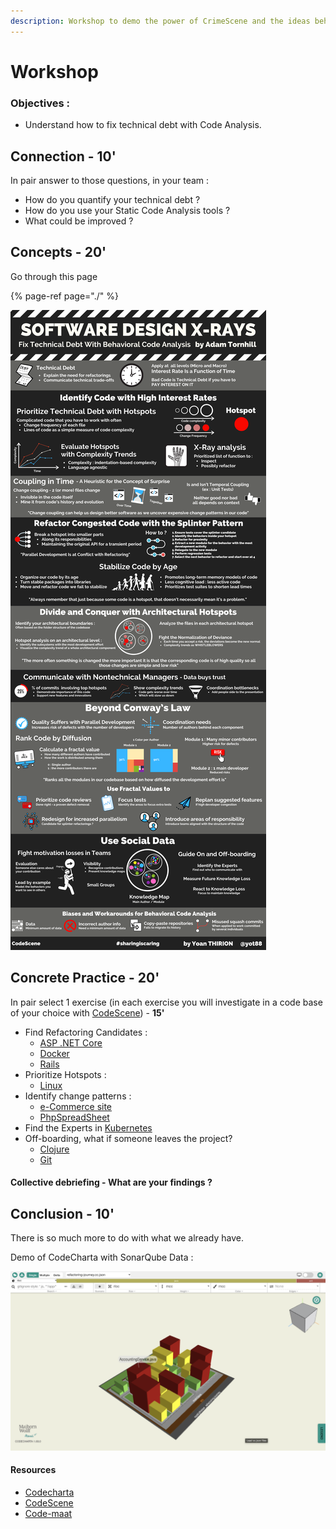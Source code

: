 ```yaml
---
description: Workshop to demo the power of CrimeScene and the ideas behind it.
---
```


# Workshop

### Objectives :

* Understand how to fix technical debt with Code Analysis.

## Connection - 10'

In pair answer to those questions, in your team :

* How do you quantify your technical debt ?
* How do you use your Static Code Analysis tools ?
* What could be improved ?

## Concepts - 20'

Go through this page

{% page-ref page="./" %}

![](../../.gitbook/assets/software-design-x-rays.png)

## Concrete Practice - 20'

In pair select 1 exercise \(in each exercise you will investigate in a code base of your choice with [CodeScene](https://codescene.io/)\) - **15'**

* Find Refactoring Candidates :
  * [ASP .NET Core](https://codescene.io/projects/1690/jobs/52744/results/code/hotspots/system-map)
  * [Docker](https://codescene.io/projects/169/jobs/3964/results/code/hotspots/system-map)
  * [Rails](https://codescene.io/projects/1699/jobs/4265/results/code/hotspots/system-map)
* Prioritize Hotspots :
  * [Linux](https://codescene.io/projects/1740/jobs/4358/results/code/hotspots/system-map)
* Identify change patterns :
  * [e-Commerce site](https://codescene.io/projects/1593/jobs/3920/results/code/temporalcoupling/by-commits)
  * [PhpSpreadSheet](https://codescene.io/projects/1579/jobs/3839/results/code/temporalcoupling/by-commits)
* Find the Experts in [Kubernetes](https://codescene.io/projects/1823/jobs/4598/results/social/knowledge/individuals)
* Off-boarding, what if someone leaves the project?
  * [Clojure](https://codescene.io/projects/1824/jobs/4597/results/social/knowledge/individuals?aspect=loss)
  * [Git](https://codescene.io/projects/1664/jobs/4156/results/social/knowledge/individuals?aspect=loss)

#### Collective debriefing - What are your findings ?

## Conclusion - 10'

There is so much more to do with what we already have.

Demo of CodeCharta with SonarQube Data :

![](../../.gitbook/assets/image%20%28593%29.png)

#### Resources

* [Codecharta](https://github.com/MaibornWolff/codecharta)
* [CodeScene](https://codescene.com/)
* [Code-maat](https://github.com/adamtornhill/code-maat)

